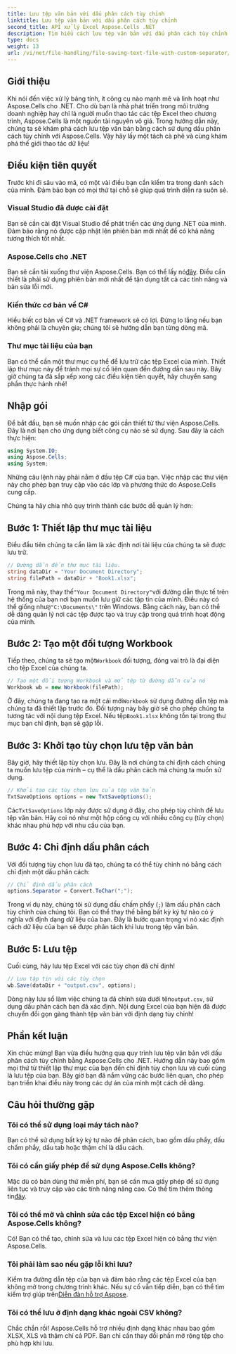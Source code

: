 ```yaml
---
title: Lưu tệp văn bản với dấu phân cách tùy chỉnh
linktitle: Lưu tệp văn bản với dấu phân cách tùy chỉnh
second_title: API xử lý Excel Aspose.Cells .NET
description: Tìm hiểu cách lưu tệp văn bản với dấu phân cách tùy chỉnh bằng Aspose.Cells cho .NET. Có kèm hướng dẫn từng bước và mẹo.
type: docs
weight: 13
url: /vi/net/file-handling/file-saving-text-file-with-custom-separator/
---
```

## Giới thiệu
Khi nói đến việc xử lý bảng tính, ít công cụ nào mạnh mẽ và linh hoạt như Aspose.Cells cho .NET. Cho dù bạn là nhà phát triển trong môi trường doanh nghiệp hay chỉ là người muốn thao tác các tệp Excel theo chương trình, Aspose.Cells là một nguồn tài nguyên vô giá. Trong hướng dẫn này, chúng ta sẽ khám phá cách lưu tệp văn bản bằng cách sử dụng dấu phân cách tùy chỉnh với Aspose.Cells. Vậy hãy lấy một tách cà phê và cùng khám phá thế giới thao tác dữ liệu!
## Điều kiện tiên quyết
Trước khi đi sâu vào mã, có một vài điều bạn cần kiểm tra trong danh sách của mình. Đảm bảo bạn có mọi thứ tại chỗ sẽ giúp quá trình diễn ra suôn sẻ.
### Visual Studio đã được cài đặt
Bạn sẽ cần cài đặt Visual Studio để phát triển các ứng dụng .NET của mình. Đảm bảo rằng nó được cập nhật lên phiên bản mới nhất để có khả năng tương thích tốt nhất.
### Aspose.Cells cho .NET
 Bạn sẽ cần tải xuống thư viện Aspose.Cells. Bạn có thể lấy nó[đây](https://releases.aspose.com/cells/net/). Điều cần thiết là phải sử dụng phiên bản mới nhất để tận dụng tất cả các tính năng và bản sửa lỗi mới.
### Kiến thức cơ bản về C#
Hiểu biết cơ bản về C# và .NET framework sẽ có lợi. Đừng lo lắng nếu bạn không phải là chuyên gia; chúng tôi sẽ hướng dẫn bạn từng dòng mã.
### Thư mục tài liệu của bạn
Bạn có thể cần một thư mục cụ thể để lưu trữ các tệp Excel của mình. Thiết lập thư mục này để tránh mọi sự cố liên quan đến đường dẫn sau này.
Bây giờ chúng ta đã sắp xếp xong các điều kiện tiên quyết, hãy chuyển sang phần thực hành nhé!
## Nhập gói
Để bắt đầu, bạn sẽ muốn nhập các gói cần thiết từ thư viện Aspose.Cells. Đây là nơi bạn cho ứng dụng biết công cụ nào sẽ sử dụng. Sau đây là cách thực hiện:
```csharp
using System.IO;
using Aspose.Cells;
using System;
```
Những câu lệnh này phải nằm ở đầu tệp C# của bạn. Việc nhập các thư viện này cho phép bạn truy cập vào các lớp và phương thức do Aspose.Cells cung cấp.

Chúng ta hãy chia nhỏ quy trình thành các bước dễ quản lý hơn:
## Bước 1: Thiết lập thư mục tài liệu
Điều đầu tiên chúng ta cần làm là xác định nơi tài liệu của chúng ta sẽ được lưu trữ. 
```csharp
// Đường dẫn đến thư mục tài liệu.
string dataDir = "Your Document Directory";
string filePath = dataDir + "Book1.xlsx";
```
 Trong mã này, thay thế`"Your Document Directory"`với đường dẫn thực tế trên hệ thống của bạn nơi bạn muốn lưu giữ các tập tin của mình. Điều này có thể giống như`@"C:\Documents\"` trên Windows. Bằng cách này, bạn có thể dễ dàng quản lý nơi các tệp được tạo và truy cập trong quá trình hoạt động của mình.
## Bước 2: Tạo một đối tượng Workbook
 Tiếp theo, chúng ta sẽ tạo một`Workbook` đối tượng, đóng vai trò là đại diện cho tệp Excel của chúng ta. 
```csharp
// Tạo một đối tượng Workbook và mở tệp từ đường dẫn của nó
Workbook wb = new Workbook(filePath);
```
 Ở đây, chúng ta đang tạo ra một cái mới`Workbook` sử dụng đường dẫn tệp mà chúng ta đã thiết lập trước đó. Đối tượng này bây giờ sẽ cho phép chúng ta tương tác với nội dung tệp Excel. Nếu tệp`Book1.xlsx` không tồn tại trong thư mục bạn chỉ định, bạn sẽ gặp lỗi.
## Bước 3: Khởi tạo tùy chọn lưu tệp văn bản
Bây giờ, hãy thiết lập tùy chọn lưu. Đây là nơi chúng ta chỉ định cách chúng ta muốn lưu tệp của mình – cụ thể là dấu phân cách mà chúng ta muốn sử dụng.
```csharp
// Khởi tạo các tùy chọn lưu của tệp văn bản
TxtSaveOptions options = new TxtSaveOptions();
```
 Các`TxtSaveOptions` lớp này được sử dụng ở đây, cho phép tùy chỉnh để lưu tệp văn bản. Hãy coi nó như một hộp công cụ với nhiều công cụ (tùy chọn) khác nhau phù hợp với nhu cầu của bạn.
## Bước 4: Chỉ định dấu phân cách
Với đối tượng tùy chọn lưu đã tạo, chúng ta có thể tùy chỉnh nó bằng cách chỉ định một dấu phân cách:
```csharp
// Chỉ định dấu phân cách
options.Separator = Convert.ToChar(";");
```
Trong ví dụ này, chúng tôi sử dụng dấu chấm phẩy (`;`) làm dấu phân cách tùy chỉnh của chúng tôi. Bạn có thể thay thế bằng bất kỳ ký tự nào có ý nghĩa với định dạng dữ liệu của bạn. Đây là bước quan trọng vì nó xác định cách dữ liệu của bạn sẽ được phân tách khi lưu trong tệp văn bản.
## Bước 5: Lưu tệp
Cuối cùng, hãy lưu tệp Excel với các tùy chọn đã chỉ định!
```csharp
// Lưu tập tin với các tùy chọn
wb.Save(dataDir + "output.csv", options);
```
 Dòng này lưu sổ làm việc chúng ta đã chỉnh sửa dưới tên`output.csv`, sử dụng dấu phân cách bạn đã xác định. Nội dung Excel của bạn hiện đã được chuyển đổi gọn gàng thành tệp văn bản với định dạng tùy chỉnh!
## Phần kết luận
Xin chúc mừng! Bạn vừa điều hướng qua quy trình lưu tệp văn bản với dấu phân cách tùy chỉnh bằng Aspose.Cells cho .NET. Hướng dẫn này bao gồm mọi thứ từ thiết lập thư mục của bạn đến chỉ định tùy chọn lưu và cuối cùng là lưu tệp của bạn. Bây giờ bạn đã nắm vững các bước liên quan, cho phép bạn triển khai điều này trong các dự án của mình một cách dễ dàng.
## Câu hỏi thường gặp
### Tôi có thể sử dụng loại máy tách nào?
Bạn có thể sử dụng bất kỳ ký tự nào để phân cách, bao gồm dấu phẩy, dấu chấm phẩy, dấu tab hoặc thậm chí là dấu cách.
### Tôi có cần giấy phép để sử dụng Aspose.Cells không?
 Mặc dù có bản dùng thử miễn phí, bạn sẽ cần mua giấy phép để sử dụng liên tục và truy cập vào các tính năng nâng cao. Có thể tìm thêm thông tin[đây](https://purchase.aspose.com/buy).
### Tôi có thể mở và chỉnh sửa các tệp Excel hiện có bằng Aspose.Cells không?
Có! Bạn có thể tạo, chỉnh sửa và lưu các tệp Excel hiện có bằng thư viện Aspose.Cells.
### Tôi phải làm sao nếu gặp lỗi khi lưu?
Kiểm tra đường dẫn tệp của bạn và đảm bảo rằng các tệp Excel của bạn không mở trong chương trình khác. Nếu sự cố vẫn tiếp diễn, bạn có thể tìm kiếm trợ giúp trên[Diễn đàn hỗ trợ Aspose](https://forum.aspose.com/c/cells/9).
### Tôi có thể lưu ở định dạng khác ngoài CSV không?
Chắc chắn rồi! Aspose.Cells hỗ trợ nhiều định dạng khác nhau bao gồm XLSX, XLS và thậm chí cả PDF. Bạn chỉ cần thay đổi phần mở rộng tệp cho phù hợp khi lưu.
